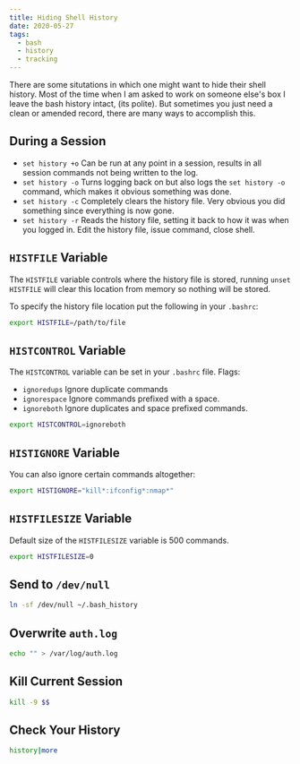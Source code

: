 ```yaml
---
title: Hiding Shell History
date: 2020-05-27
tags:
  - bash
  - history
  - tracking
---
```


There are some situtations in which one might want to hide their shell history. Most of the time when I am asked to work on someone else's box I leave the bash history intact, (its polite). But sometimes you just need a clean or amended record, there are many ways to accomplish this. 

## During a Session

  * `set history +o` Can be run at any point in a session, results in all session commands not being written to the log.
  * `set history -o` Turns logging back on but also logs the `set history -o` command, which makes it obvious something was done.
  * `set history -c` Completely clears the history file. Very obvious you did something since everything is now gone.
  * `set history -r` Reads the history file, setting it back to how it was when you logged in. Edit the history file, issue command, close shell.


## `HISTFILE` Variable

The `HISTFILE` variable controls where the history file is stored, running `unset HISTFILE` will clear this location from memory so nothing will be stored.

To specify the history file location put the following in your `.bashrc`:

``` bash
export HISTFILE=/path/to/file
```


## `HISTCONTROL` Variable

The `HISTCONTROL` variable can be set in your `.bashrc` file. Flags:

  * `ignoredups` Ignore duplicate commands
  * `ignorespace` Ignore commands prefixed with a space.
  * `ignoreboth` Ignore duplicates and space prefixed commands.
  
  
  ``` bash
  export HISTCONTROL=ignoreboth
  ```
  
  
  ## `HISTIGNORE` Variable
  
  You can also ignore certain commands altogether:
  
  ``` bash
  export HISTIGNORE="kill*:ifconfig*:nmap*"
  ```
  
  ## `HISTFILESIZE` Variable
  
  Default size of the `HISTFILESIZE` variable is 500 commands.
  
  ``` bash
  export HISTFILESIZE=0
  ```
  
  
  ## Send to `/dev/null`
  
  ``` bash
  ln -sf /dev/null ~/.bash_history
  ```
  
  
  ## Overwrite `auth.log`
  
  ``` bash
  echo "" > /var/log/auth.log
  ```
  
  
 ## Kill Current Session
 
 ``` bash
 kill -9 $$
 ```
 
 
 ## Check Your History
 
 ``` bash
 history|more
 ```
  
  
